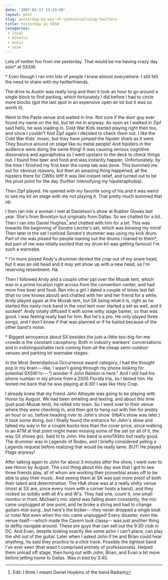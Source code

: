 ```yaml
---
date: '2007-03-17 13:43:00'
layout: post
slug: yesterday-by-way-of-contextualizing-twitters
title: Yesterday at SXSW
categories:
 - local
 - minutia
 - music
 - sxsw
---
```


Lots of twitter foo from me yesterday. That would be me having crazy day solo* at SXSW.

\* Even though I ran into lots of people I knew almost everywhere. I still felt the need to share with my twitterfriends.

The drive to Austin was really long and then it took an hour to go around a single block to find parking, which fortunately I did before I had to circle more blocks (got the last spot in an expensive open air lot but it was so worth it).

Went to the Paste venue and waited in line. Not sure if the door guy ever found my name on the list, but let me in anyway. As soon as I walked in Zipf said hello, he was loading in. Cold War Kids started playing right then too, and since I couldn't find Zipf again I decided to check them out. I like the Cold War Kids' music, but they have jumped the hipster shark as it were. They bounce around on stage like nu metal people! And hipsters in the audience were doing the same thing! It was causing serious cognitive dissonance and agoraphobia so I went upstairs to the deck to check things out. I found free beer and food and was instantly happier. Unfortunately, by the time I finished my first beer the comp tab was done. This bummed me out for obvious reasons, but then an amazing thing happened, all the hipsters there for CWKs left! It was like instant relief, and turned out to be the pivot point for the day (further intensifying my hipsteraphobia).

Then Zipf played. He opened with my favorite song of his and it was weird to see my kit on stage with me not playing it. That pretty much summed that up.

I then ran into a woman I met at Danielson's show at Rubber Gloves last year. She's from Brooklyn but originally from Dallas. So we chatted for a bit. Then I ran into Daniel Hughes[^1] and chatted with him for a bit. This was towards the beginning of Sondre Lerche's set, which was blowing my mind! Then later in the set I noticed Sondre's drummer was using my kick drum. Part of me was pissed for people loaning out the drums I loaned to them*, but part of me was totally excited that my drum kit was getting famous! I'm such a wannabe.

\* I'm more pissed Andy's drummer dented the *crap* out of my snare head, but it was an old head and it may yet show up with a new head, so I'm reserving resentment. Ha.

Then I followed Andy and a couple other ppl over the Muzak tent, which was in a prime location right across from the convention center, and had more free beer and food. Ran into a girl I dated a couple of times last fall (that no one knows about) and chatted with her and her friend for a while. Andy played again at the Muzak tent, but SX being what it is, right as he started this nasty rock band in the next tent over started a set as well, and it sucked*. Andy totally diffused it with some witty stage banter, so that was good. I was feeling really bad for him. But he's a pro. He only played three songs, and I don't know if that was planned or if he bailed because of the other band's noise.

\* Biggest annoyance about SX besides the just-a-little-too-big-for-me crowds is the constant cacophony. Both in industry wankers' conversations and in indistinguishable rock coming from all the cheap semi-outdoor venues and parking lot wannabe stages.

In the Most Serendipitous Occurrence award category, I had the thought pop in my brain---like, I wasn't going through my phone looking for potential SXSW'rs---"I wonder if John Ralston is here." And I still had his phone number in my phone from a 2005 Florida trip, so I texted him. He texted me back that he was playing at 8:30! I was like Holy Crap.

I already knew that my friend John Athayde was going to be playing with Honor by August. We had been emailing and texting, and about this time (just post-Muzak tent), he rolled into town. So I went over to their venue where they were checking in, and then got to hang out with him for probly an hour or so, before heading over to John's show. (HbA's show was later.) It took some doing, but I finally found the entrance for John's show and talked my way in for a couple bucks less than the cover price, since walking to an ATM at that point might mean missing some of the set (or all of it, the way SX shows go). Said hi to John. His band is emoTAStic but really good. The drummer was in Legends of Rodeo, and I briefly considered yelling a Legends request before realizing that would be really lame. BUT! He played _Flags_ anyway!

After talking again to John for about 3 minutes after the show, I went over to see Honor by August. The cool thing about this day was that I got to see three friends play, all of whom are working their proverbial asses off to be able to play their music. And seeing them at SX was just more proof of both their talent and determination. The HbA show was at a really shitty venue (most at SX are, since every room with a corner hosts a band), and they rocked so solidly with all A's and W's. They had one, count it, one small monitor in front. Michael's mic stand was falling down constantly, the mic came unplugged at one point, and he broke a string and had to change guitars mid-song...but here's the kicker---they never dropped a single beat or note! Not even when the mic came unplugged! Every disaster, even the venue itself---which made the Cavern look classy-- was just another thing to deftly navigate around. These are guys that can sell out the 9:30 club in DC. And Evan, despite looking exactly like some actor I can't place, can play the shit out of the guitar. Later when I asked John if he and Brian could hear *anything*, he said they practice to a click track. Possibly the tightest band I've ever seen (that wasn't comprised entirely of professionals). Helped them unload off stage, then hung out with John, Brian, and Evan a bit more before jetting home to Dallas. Was in bed by 3:45.

[^1]: Edit: I think I meant Daniel Hopkins of the band Radiant
